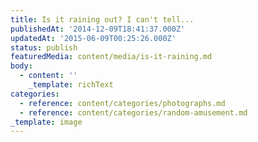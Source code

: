 ```yaml
---
title: Is it raining out? I can't tell...
publishedAt: '2014-12-09T18:41:37.000Z'
updatedAt: '2015-06-09T00:25:26.000Z'
status: publish
featuredMedia: content/media/is-it-raining.md
body:
  - content: ''
    _template: richText
categories:
  - reference: content/categories/photographs.md
  - reference: content/categories/random-amusement.md
_template: image
---
```




